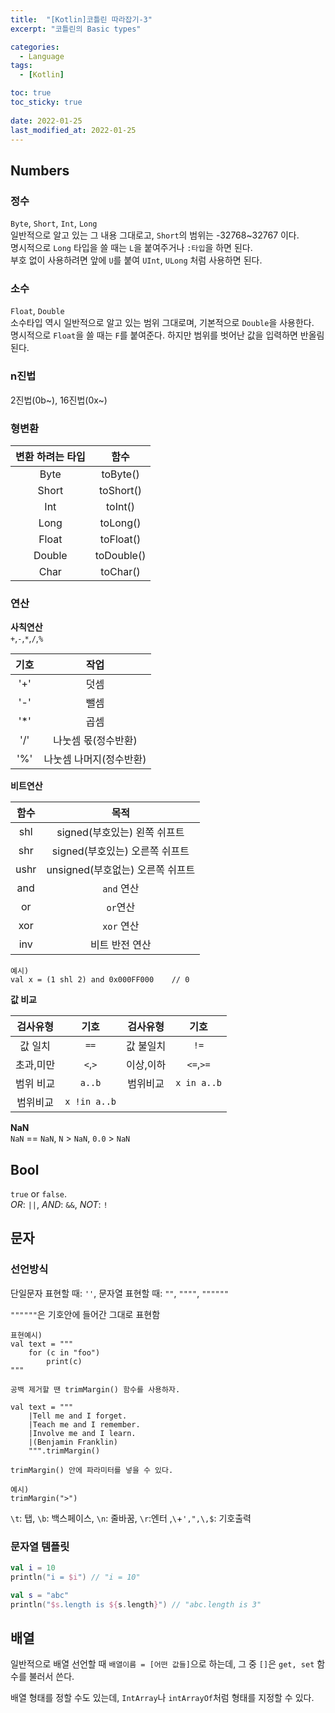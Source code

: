 ```yaml
---
title:  "[Kotlin]코틀린 따라잡기-3"
excerpt: "코틀린의 Basic types"

categories:
  - Language
tags:
  - [Kotlin]

toc: true
toc_sticky: true
 
date: 2022-01-25
last_modified_at: 2022-01-25
---
```


## Numbers
### 정수
`Byte`, `Short`, `Int`, `Long`  
일반적으로 알고 있는 그 내용 그대로고, `Short`의 범위는 -32768~32767 이다.  
명시적으로 `Long` 타입을 쓸 때는 `L`을 붙여주거나 `:타입`을 하면 된다.  
부호 없이 사용하려면 앞에 `U`를 붙여 `UInt`, `ULong` 처럼 사용하면 된다.

### 소수
`Float`, `Double`  
소수타입 역시 일반적으로 알고 있는 범위 그대로며, 기본적으로 `Double`을 사용한다.  
명시적으로 `Float`을 쓸 때는 `F`를 붙여준다. 하지만 범위를 벗어난 값을 입력하면 반올림된다.

### n진법
2진법(0b~), 16진법(0x~)

### 형변환  

|변환 하려는 타입|함수|
|:-------------:|:--:|
|Byte|toByte()|
|Short|toShort()|
|Int|toInt()|
|Long|toLong()|
|Float|toFloat()|
|Double|toDouble()|
|Char|toChar()|

### 연산  
**사칙연산**  
`+`,`-`,`*`,`/`,`%`

|기호|작업|
|:--:|:--:|
|'+'|덧셈|
|'-'|뺄셈|
|'*'|곱셈|
|'/'|나눗셈 몫(정수반환)|
|'%'|나눗셈 나머지(정수반환)|

**비트연산**  

|함수|목적|
|:--:|:--:|
|shl|signed(부호있는) 왼쪽 쉬프트|
|shr|signed(부호있는) 오른쪽 쉬프트|
|ushr|unsigned(부호없는) 오른쪽 쉬프트|
|and|`and` 연산|
|or|`or`연산|
|xor|`xor` 연산|
|inv|비트 반전 연산|

```
예시)
val x = (1 shl 2) and 0x000FF000    // 0
```

**값 비교**  

|검사유형|기호|검사유형|기호|
|:-----:|:--:|:------:|:--:|
|값 일치|`==`|값 불일치|`!=`|
|초과,미만|`<`,`>`|이상,이하|`<=`,`>=`|
|범위 비교|`a..b`|범위비교|`x in a..b`|
|범위비교|`x !in a..b`|||

**NaN**  
`NaN` == `NaN`, `N` > `NaN`, `0.0` > `NaN`

## Bool
`true` or `false`.  
*OR*: `||`, *AND*: `&&`, *NOT*: `!`

## 문자

### 선언방식

단일문자 표현할 때: `''`, 문자열 표현할 때: `""`, `""""`, `""""""`

`""""""`은 기호안에 들어간 그대로 표현함

```
표현예시)
val text = """
    for (c in "foo")
        print(c)
"""

공백 제거할 땐 trimMargin() 함수를 사용하자.

val text = """
    |Tell me and I forget.
    |Teach me and I remember.
    |Involve me and I learn.
    |(Benjamin Franklin)
    """.trimMargin()

trimMargin() 안에 파라미터를 넣을 수 있다.

예시)
trimMargin(">")
```

`\t`: 탭, `\b`: 백스페이스, `\n`: 줄바꿈, `\r`:엔터 ,`\`+`',",\,$`: 기호출력 

### 문자열 템플릿

```kotlin
val i = 10
println("i = $i") // "i = 10"

val s = "abc"
println("$s.length is ${s.length}") // "abc.length is 3"
```

## 배열

일반적으로 배열 선언할 때 `배열이름 = [어떤 값들]`으로 하는데, 그 중 `[]`은 `get, set` 함수를 불러서 쓴다.

배열 형태를 정할 수도 있는데, `IntArray`나 `intArrayOf`처럼 형태를 지정할 수 있다.